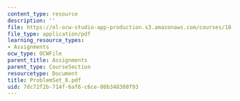 ```yaml
---
content_type: resource
description: ''
file: https://ol-ocw-studio-app-production.s3.amazonaws.com/courses/18-04-complex-variables-with-applications-fall-1999/7dc72f2b714f6af6c6ce08b348308f93_ProblemSet_8.pdf
file_type: application/pdf
learning_resource_types:
- Assignments
ocw_type: OCWFile
parent_title: Assignments
parent_type: CourseSection
resourcetype: Document
title: ProblemSet_8.pdf
uid: 7dc72f2b-714f-6af6-c6ce-08b348308f93
---
```

